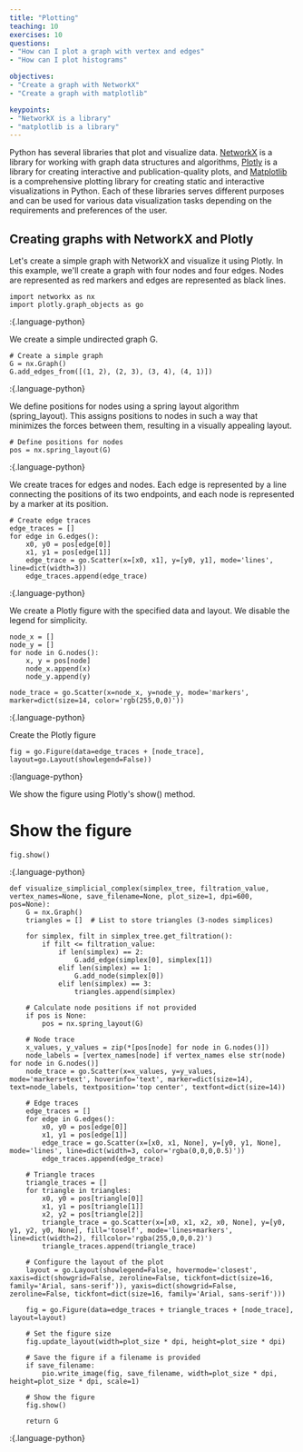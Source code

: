 ```yaml
---
title: "Plotting"
teaching: 10
exercises: 10
questions:
- "How can I plot a graph with vertex and edges"
- "How can I plot histograms"

objectives:
- "Create a graph with NetworkX"
- "Create a graph with matplotlib"

keypoints:
- "NetworkX is a library"
- "matplotlib is a library"
---
```


Python has several libraries that plot and visualize data.
[NetworkX](https://networkx.org/) is a library for working with graph data structures and algorithms, 
[Plotly](https://plotly.com/) is a library for creating interactive and publication-quality plots, and 
[Matplotlib](https://matplotlib.org/) 
is a comprehensive plotting library for creating static and interactive visualizations in Python. 
Each of these libraries serves different purposes and can be used for various data visualization 
tasks depending on the requirements and preferences of the user.

## Creating graphs with NetworkX and Plotly 
Let's create a simple graph with NetworkX and visualize it using Plotly. 
In this example, we'll create a graph with four nodes and four edges.
Nodes are represented as red markers and edges are represented as black lines.

~~~
import networkx as nx
import plotly.graph_objects as go
~~~
:{.language-python}

We create a simple undirected graph G.
~~~
# Create a simple graph
G = nx.Graph()
G.add_edges_from([(1, 2), (2, 3), (3, 4), (4, 1)])
~~~
:{.language-python}


We define positions for nodes using a spring layout algorithm (spring_layout). This assigns positions to nodes in such a way that minimizes the forces between them, resulting in a visually appealing layout.
~~~
# Define positions for nodes
pos = nx.spring_layout(G)
~~~
:{.language-python}


We create traces for edges and nodes. Each edge is represented by a line connecting the positions of its 
two endpoints, and each node is represented by a marker at its position.
~~~
# Create edge traces
edge_traces = []
for edge in G.edges():
    x0, y0 = pos[edge[0]]
    x1, y1 = pos[edge[1]]
    edge_trace = go.Scatter(x=[x0, x1], y=[y0, y1], mode='lines', line=dict(width=3))
    edge_traces.append(edge_trace)
~~~
:{.language-python}

We create a Plotly figure with the specified data and layout. We disable the legend for simplicity.


~~~
node_x = []
node_y = []
for node in G.nodes():
    x, y = pos[node]
    node_x.append(x)
    node_y.append(y)

node_trace = go.Scatter(x=node_x, y=node_y, mode='markers', marker=dict(size=14, color='rgb(255,0,0)'))
~~~
:{.language-python}

Create the Plotly figure
~~~
fig = go.Figure(data=edge_traces + [node_trace], layout=go.Layout(showlegend=False))
~~~
:{language-python}

We show the figure using Plotly's show() method.
# Show the figure
~~~
fig.show()
~~~
:{.language-python}


~~~
def visualize_simplicial_complex(simplex_tree, filtration_value, vertex_names=None, save_filename=None, plot_size=1, dpi=600, pos=None):
    G = nx.Graph()
    triangles = []  # List to store triangles (3-nodes simplices)
    
    for simplex, filt in simplex_tree.get_filtration():
        if filt <= filtration_value:
            if len(simplex) == 2:
                G.add_edge(simplex[0], simplex[1])
            elif len(simplex) == 1:
                G.add_node(simplex[0])
            elif len(simplex) == 3:
                triangles.append(simplex)
    
    # Calculate node positions if not provided
    if pos is None:
        pos = nx.spring_layout(G)
    
    # Node trace
    x_values, y_values = zip(*[pos[node] for node in G.nodes()])
    node_labels = [vertex_names[node] if vertex_names else str(node) for node in G.nodes()]
    node_trace = go.Scatter(x=x_values, y=y_values, mode='markers+text', hoverinfo='text', marker=dict(size=14), text=node_labels, textposition='top center', textfont=dict(size=14))
    
    # Edge traces
    edge_traces = []
    for edge in G.edges():
        x0, y0 = pos[edge[0]]
        x1, y1 = pos[edge[1]]
        edge_trace = go.Scatter(x=[x0, x1, None], y=[y0, y1, None], mode='lines', line=dict(width=3, color='rgba(0,0,0,0.5)'))
        edge_traces.append(edge_trace)
    
    # Triangle traces
    triangle_traces = []
    for triangle in triangles:
        x0, y0 = pos[triangle[0]]
        x1, y1 = pos[triangle[1]]
        x2, y2 = pos[triangle[2]]
        triangle_trace = go.Scatter(x=[x0, x1, x2, x0, None], y=[y0, y1, y2, y0, None], fill='toself', mode='lines+markers', line=dict(width=2), fillcolor='rgba(255,0,0,0.2)')
        triangle_traces.append(triangle_trace)
    
    # Configure the layout of the plot
    layout = go.Layout(showlegend=False, hovermode='closest', xaxis=dict(showgrid=False, zeroline=False, tickfont=dict(size=16, family='Arial, sans-serif')), yaxis=dict(showgrid=False, zeroline=False, tickfont=dict(size=16, family='Arial, sans-serif')))
    
    fig = go.Figure(data=edge_traces + triangle_traces + [node_trace], layout=layout)
    
    # Set the figure size
    fig.update_layout(width=plot_size * dpi, height=plot_size * dpi)
    
    # Save the figure if a filename is provided
    if save_filename:
        pio.write_image(fig, save_filename, width=plot_size * dpi, height=plot_size * dpi, scale=1)
    
    # Show the figure
    fig.show()

    return G
~~~
:{.language-python}
